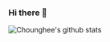 ### Hi there 👋
![Chounghee's github stats](https://github-readme-stats.vercel.app/api?username=Chounghee&show_icons=true)
<!--
**Chounghee/Chounghee** is a ✨ _special_ ✨ repository because its `README.md` (this file) appears on your GitHub profile.

##Tool
사용하는 도구
<img src="Python" src="https://img.shields.io/badge/Python-3766AB?style=flat-square&logo=Python&logoColor=white"/>
<img src="https://img.shields.io/badge/React-61DAFB?style=flat&logo=React&logoColor=white"/>
<img src="https://img.shields.io/badge/Android-3DDC84?style=flat-square&logo=Android&logoColor=white"/>

[![Top Langs](https://github-readme-stats.vercel.app/api/top-langs/?username=Chounghee&layout=compact)](https://github.com/Chounghee/github-readme-stats)

Here are some ideas to get you started:

- 🔭 I’m currently working on ...
- 🌱 I’m currently learning ...
- 👯 I’m looking to collaborate on ...
- 🤔 I’m looking for help with ...
- 💬 Ask me about ...
- 📫 How to reach me: ...
- 😄 Pronouns: ...
- ⚡ Fun fact: ...
-->
